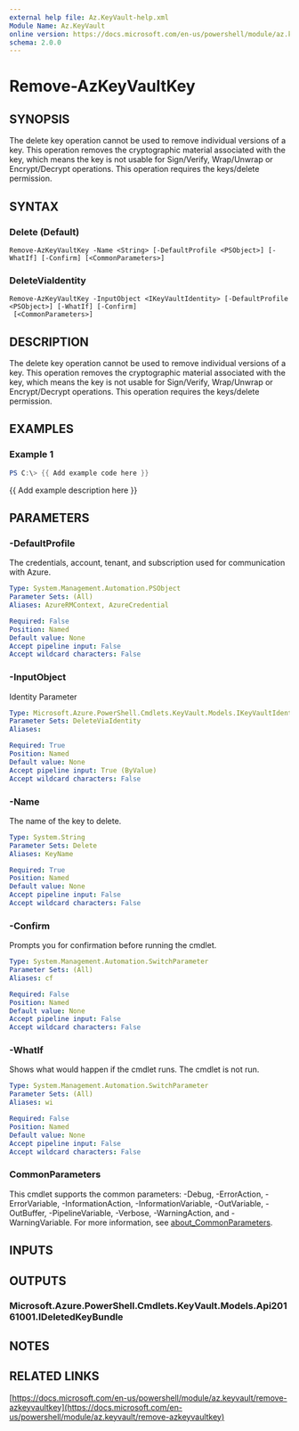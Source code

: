 ```yaml
---
external help file: Az.KeyVault-help.xml
Module Name: Az.KeyVault
online version: https://docs.microsoft.com/en-us/powershell/module/az.keyvault/remove-azkeyvaultkey
schema: 2.0.0
---
```


# Remove-AzKeyVaultKey

## SYNOPSIS
The delete key operation cannot be used to remove individual versions of a key.
This operation removes the cryptographic material associated with the key, which means the key is not usable for Sign/Verify, Wrap/Unwrap or Encrypt/Decrypt operations.
This operation requires the keys/delete permission.

## SYNTAX

### Delete (Default)
```
Remove-AzKeyVaultKey -Name <String> [-DefaultProfile <PSObject>] [-WhatIf] [-Confirm] [<CommonParameters>]
```

### DeleteViaIdentity
```
Remove-AzKeyVaultKey -InputObject <IKeyVaultIdentity> [-DefaultProfile <PSObject>] [-WhatIf] [-Confirm]
 [<CommonParameters>]
```

## DESCRIPTION
The delete key operation cannot be used to remove individual versions of a key.
This operation removes the cryptographic material associated with the key, which means the key is not usable for Sign/Verify, Wrap/Unwrap or Encrypt/Decrypt operations.
This operation requires the keys/delete permission.

## EXAMPLES

### Example 1
```powershell
PS C:\> {{ Add example code here }}
```

{{ Add example description here }}

## PARAMETERS

### -DefaultProfile
The credentials, account, tenant, and subscription used for communication with Azure.

```yaml
Type: System.Management.Automation.PSObject
Parameter Sets: (All)
Aliases: AzureRMContext, AzureCredential

Required: False
Position: Named
Default value: None
Accept pipeline input: False
Accept wildcard characters: False
```

### -InputObject
Identity Parameter

```yaml
Type: Microsoft.Azure.PowerShell.Cmdlets.KeyVault.Models.IKeyVaultIdentity
Parameter Sets: DeleteViaIdentity
Aliases:

Required: True
Position: Named
Default value: None
Accept pipeline input: True (ByValue)
Accept wildcard characters: False
```

### -Name
The name of the key to delete.

```yaml
Type: System.String
Parameter Sets: Delete
Aliases: KeyName

Required: True
Position: Named
Default value: None
Accept pipeline input: False
Accept wildcard characters: False
```

### -Confirm
Prompts you for confirmation before running the cmdlet.

```yaml
Type: System.Management.Automation.SwitchParameter
Parameter Sets: (All)
Aliases: cf

Required: False
Position: Named
Default value: None
Accept pipeline input: False
Accept wildcard characters: False
```

### -WhatIf
Shows what would happen if the cmdlet runs.
The cmdlet is not run.

```yaml
Type: System.Management.Automation.SwitchParameter
Parameter Sets: (All)
Aliases: wi

Required: False
Position: Named
Default value: None
Accept pipeline input: False
Accept wildcard characters: False
```

### CommonParameters
This cmdlet supports the common parameters: -Debug, -ErrorAction, -ErrorVariable, -InformationAction, -InformationVariable, -OutVariable, -OutBuffer, -PipelineVariable, -Verbose, -WarningAction, and -WarningVariable. For more information, see [about_CommonParameters](http://go.microsoft.com/fwlink/?LinkID=113216).

## INPUTS

## OUTPUTS

### Microsoft.Azure.PowerShell.Cmdlets.KeyVault.Models.Api20161001.IDeletedKeyBundle
## NOTES

## RELATED LINKS

[https://docs.microsoft.com/en-us/powershell/module/az.keyvault/remove-azkeyvaultkey](https://docs.microsoft.com/en-us/powershell/module/az.keyvault/remove-azkeyvaultkey)

